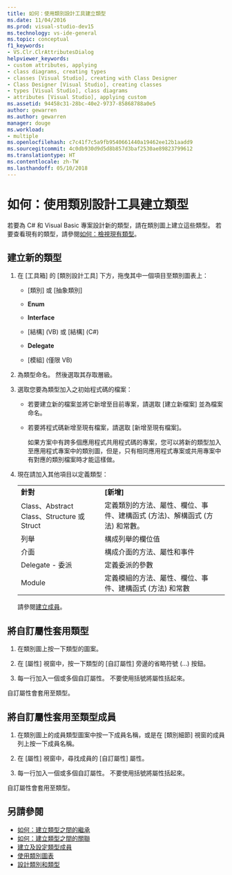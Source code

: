 ```yaml
---
title: 如何：使用類別設計工具建立類型
ms.date: 11/04/2016
ms.prod: visual-studio-dev15
ms.technology: vs-ide-general
ms.topic: conceptual
f1_keywords:
- VS.Clr.ClrAttributesDialog
helpviewer_keywords:
- custom attributes, applying
- class diagrams, creating types
- classes [Visual Studio], creating with Class Designer
- Class Designer [Visual Studio], creating classes
- types [Visual Studio], class diagrams
- attributes [Visual Studio], applying custom
ms.assetid: 94458c31-28bc-40e2-9737-85868788a0e5
author: gewarren
ms.author: gewarren
manager: douge
ms.workload:
- multiple
ms.openlocfilehash: c7c41f7c5a9fb9540661440a19462ee12b1aadd9
ms.sourcegitcommit: 4c0db930d9d5d8b857d3baf2530ae89823799612
ms.translationtype: HT
ms.contentlocale: zh-TW
ms.lasthandoff: 05/10/2018
---
```

# <a name="how-to-create-types-by-using-class-designer"></a>如何：使用類別設計工具建立類型

若要為 C# 和 Visual Basic 專案設計新的類型，請在類別圖上建立這些類型。 若要查看現有的類型，請參閱[如何：檢視現有類型](how-to-view-existing-types.md)。

##  <a name="CreateType"></a>建立新的類型

1.  在 [工具箱] 的 [類別設計工具] 下方，拖曳其中一個項目至類別圖表上：

    -   [類別] 或 [抽象類別]

    -   **Enum**

    -   **Interface**

    -   [結構] (VB) 或 [結構] (C#)

    -   **Delegate**

    -   [模組] (僅限 VB)

2.  為類型命名。 然後選取其存取層級。

3.  選取您要為類型加入之初始程式碼的檔案：

    -   若要建立新的檔案並將它新增至目前專案，請選取 [建立新檔案] 並為檔案命名。

    -   若要將程式碼新增至現有檔案，請選取 [新增至現有檔案]。

         如果方案中有跨多個應用程式共用程式碼的專案，您可以將新的類型加入至應用程式專案中的類別圖，但是，只有相同應用程式專案或共用專案中有對應的類別檔案時才能這樣做。

4.  現在請加入其他項目以定義類型：

    |||
    |-|-|
    |**針對**|**[新增]**|
    |Class、Abstract Class、Structure 或 Struct|定義類別的方法、屬性、欄位、事件、建構函式 (方法)、解構函式 (方法) 和常數。|
    |列舉|構成列舉的欄位值|
    |介面|構成介面的方法、屬性和事件|
    |Delegate - 委派|定義委派的參數|
    |Module|定義模組的方法、屬性、欄位、事件、建構函式 (方法) 和常數|

     請參閱[建立成員](creating-and-configuring-type-members.md#create-members)。

##  <a name="CustAttributeType"></a> 將自訂屬性套用類型

1.  在類別圖上按一下類型的圖案。

2.  在 [屬性] 視窗中，按一下類型的 [自訂屬性] 旁邊的省略符號 (…) 按鈕。

3.  每一行加入一個或多個自訂屬性。 不要使用括號將屬性括起來。

   自訂屬性會套用至類型。

##  <a name="CustAttributeMember"></a> 將自訂屬性套用至類型成員

1.  在類別圖上的成員類型圖案中按一下成員名稱，或是在 [類別細節] 視窗的成員列上按一下成員名稱。

2.  在 [屬性] 視窗中，尋找成員的 [自訂屬性] 屬性。

3.  每一行加入一個或多個自訂屬性。 不要使用括號將屬性括起來。

   自訂屬性會套用至類型。

## <a name="see-also"></a>另請參閱

- [如何：建立類型之間的繼承](how-to-create-inheritance-between-types.md)
- [如何：建立類型之間的關聯](how-to-create-associations-between-types.md)
- [建立及設定類型成員](creating-and-configuring-type-members.md)
- [使用類別圖表](working-with-class-diagrams.md)
- [設計類別和類型](designing-and-viewing-classes-and-types.md)
